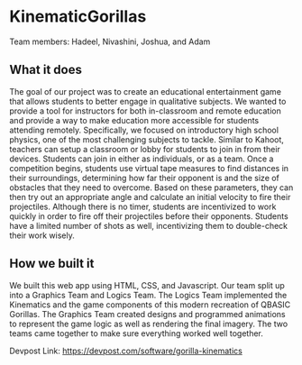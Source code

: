 # KinematicGorillas
Team members: Hadeel, Nivashini, Joshua, and Adam

## What it does
The goal of our project was to create an educational entertainment game that allows students to better engage in qualitative subjects. We wanted to provide a tool for instructors for both in-classroom and remote education and provide a way to make education more accessible for students attending remotely. Specifically, we focused on introductory high school physics, one of the most challenging subjects to tackle. Similar to Kahoot, teachers can setup a classroom or lobby for students to join in from their devices. Students can join in either as individuals, or as a team. Once a competition begins, students use virtual tape measures to find distances in their surroundings, determining how far their opponent is and the size of obstacles that they need to overcome. Based on these parameters, they can then try out an appropriate angle and calculate an initial velocity to fire their projectiles. Although there is no timer, students are incentivized to work quickly in order to fire off their projectiles before their opponents. Students have a limited number of shots as well, incentivizing them to double-check their work wisely.

## How we built it
We built this web app using HTML, CSS, and Javascript. Our team split up into a Graphics Team and Logics Team. The Logics Team implemented the Kinematics and the game components of this modern recreation of QBASIC Gorillas. The Graphics Team created designs and programmed animations to represent the game logic as well as rendering the final imagery. The two teams came together to make sure everything worked well together.

Devpost Link: https://devpost.com/software/gorilla-kinematics
